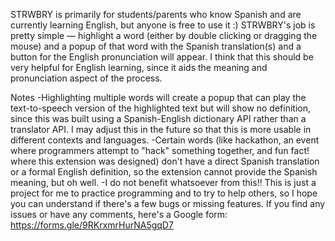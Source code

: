 STRWBRY is primarily for students/parents who know Spanish and are currently learning English, but anyone is free to use it :&#41; STRWBRY's job is pretty simple — highlight a word (either by double clicking or dragging the mouse) and a popup of that word with the Spanish translation(s) and a button for the English pronunciation will appear. I think that this should be very helpful for English learning, since it aids the meaning and pronunciation aspect of the process.

Notes
-Highlighting multiple words will create a popup that can play the text-to-speech version of the highlighted text but will show no definition, since this was built using a Spanish-English dictionary API rather than a translator API. I may adjust this in the future so that this is more usable in different contexts and languages.
-Certain words (like hackathon, an event where programmers attempt to "hack" something together, and fun fact! where this extension was designed) don't have a direct Spanish translation or a formal English definition, so the extension cannot provide the Spanish meaning, but oh well.
-I do not benefit whatsoever from this!! This is just a project for me to practice programming and to try to help others, so I hope you can understand if there's a few bugs or missing features. If you find any issues or have any comments, here's a Google form: https://forms.gle/9RKrxmrHurNA5gqD7
